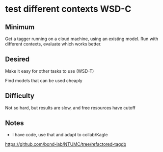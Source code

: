 #  test different contexts **WSD-C**

## Minimum

Get a tagger running on a cloud machine, using an existing model.  Run with different contexts, evaluate which works better.

## Desired

Make it easy for other tasks to use (WSD-T)

Find models that can be used cheaply

## Difficulty

Not so hard, but results are slow, and free resources have cutoff


## Notes 

* I have code, use that and adapt to collab/Kagle

https://github.com/bond-lab/NTUMC/tree/refactored-tagdb
